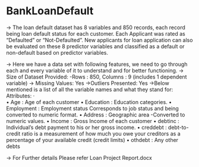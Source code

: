 # BankLoanDefault
-> The loan default dataset has 8 variables and 850 records, each record being loan default status for each customer. Each Applicant was rated as “Defaulted” or “Not-Defaulted”. New applicants for loan application can also be evaluated on these 8 predictor variables and classified as a default or non-default based on predictor variables.  

-> Here we have a data set with following features, we need to go through each and every variable of it to understand and for better functioning. 
-> Size of Dataset Provided: -Rows : 850, Columns : 9  (includes 1 dependent variable) 
-> Missing Values: Yes 
->Outliers Presented: Yes 
->Below mentioned is a list of all the variable names and what they stand for: 
  Attributes: ·  
•	Age : Age of each customer 
•	Education : Education categories. 
•	Employment  : Employment status Corresponds to job status and being converted to numeric format.
•	Address : Geographic area -Converted to numeric values. 
•	Income : Gross Income of each customer 
•	debtinc : Individual’s debt payment to his or her gross income. 
•	creddebt : debt-to-credit ratio is a measurement of how much you owe your creditors as a percentage of your available credit (credit limits)
•	othdebt : Any other debts

-> For Further details Please refer  Loan Project Report.docx
